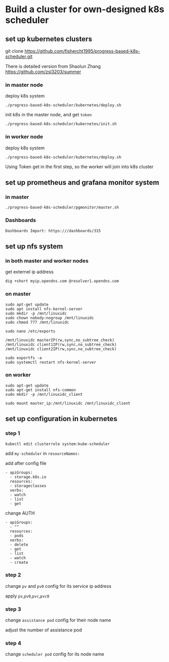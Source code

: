 # Build a cluster for own-designed k8s scheduler

## set up kubernetes clusters

git clone https://github.com/fishercht1995/progress-based-k8s-scheduler.git


There is detailed version from Shaolun Zhang
https://github.com/zsl3203/summer


### in master node

deploy k8s system
```
./progress-based-k8s-scheduler/kubernetes/deploy.sh
```
init k8s in the master node, and get `token`
```
./progress-based-k8s-scheduler/kubernetes/init.sh
```

### in worker node
deploy k8s system
```
./progress-based-k8s-scheduler/kubernetes/deploy.sh
```
Using Token get in the first step, so the worker will join into k8s cluster

## set up prometheus and grafana monitor system

### in master
```
./progress-based-k8s-scheduler/pgmonitor/master.sh
```
### Dashboards
```
Dashboards Import: https:///dashboards/315
```

## set up nfs system

### in both master and worker nodes
get externel ip address
```
dig +short myip.opendns.com @resolver1.opendns.com
```

### on master
```
sudo apt-get update
sudo apt install nfs-kernel-server
sudo mkdir -p /mnt/linuxidc
sudo chown nobody:nogroup /mnt/linuxidc
sudo chmod 777 /mnt/linuxidc

sudo nano /etc/exports

/mnt/linuxidc masterIP(rw,sync,no_subtree_check)
/mnt/linuxidc client1IP(rw,sync,no_subtree_check)
/mnt/linuxidc client2IP(rw,sync,no_subtree_check)

sudo exportfs -a
sudo systemctl restart nfs-kernel-server
```

### on worker
```
sudo apt-get update
sudo apt-get install nfs-common
sudo mkdir -p /mnt/linuxidc_client

sudo mount master_ip:/mnt/linuxidc /mnt/linuxidc_client

```

## set up configuration in kubernetes

### step 1

```
kubectl edit clusterrole system:kube-scheduler
```

add `my-scheduler` in `resourceNames:`


add after config file 
```
- apiGroups:
  - storage.k8s.io
  resources:
  - storageclasses
  verbs:
  - watch
  - list
  - get
```
change AUTH
```
- apiGroups:
  - ""
  resources:
  - pods
  verbs:
  - delete
  - get
  - list
  - watch
  - create
```
### step 2

change `pv` and `pv0` config for its service ip address

apply `pv`,`pv0`,`pvc`,`pvc0`

### step 3

change `assistance pod` config for their node name

adjust the number of assistance pod

### step 4

change `scheduler pod` config for its node name

